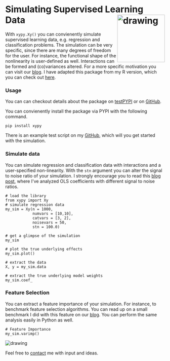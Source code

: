 Simulating Supervised Learning Data <img src="/img/Xy.png" alt="drawing" width="150px" align="right"/> 
===================================


With `xypy.Xy()` you can convienently simulate supervised learning data, e.g. regression and classification problems. 
The simulation can be very specific, since there are many degrees of freedom for the user. For instance, the functional 
shape of the nonlinearity is user-defined as well. Interactions can be formed and (co)variances altered. For a more 
specific motivation you can visit our [blog](https://www.statworx.com/de/blog/simulating-regression-data-with-xy-in-python/). 
I have adapted this package from my R version, which you can check out [here](https://www.github.com/andrebeleier/Xy).

### Usage

You can can checkout details about the package on [testPYPI](https://test.pypi.org/project/xypy/) or on 
[GitHub](https://www.github.com/andrebleier/xypy).

You can convienently install the package via PYPI with the following command.
```
pip install xypy
```
There is an example test script on my [GitHub](https://www.github.com/andrebleier/xypy), which will you get started
with the simulation.

### Simulate data 

You can simulate regression and classification data with interactions and a user-specified non-linearity. With 
the <code>stn</code> argument you can alter the signal to noise ratio of your simulation. I strongly encourage you to 
read this [blog post](https://www.statworx.com/de/blog/pushing-ordinary-least-squares-to-the-limit-with-xy/), 
where I've analyzed OLS coefficients with different signal to noise ratios.

```
# load the library
from xypy import Xy
# simulate regression data
my_sim = Xy(n = 1000, 
            numvars = [10,10], 
            catvars = [3, 2], 
            noisevars = 50, 
            stn = 100.0)

# get a glimpse of the simulation
my_sim

# plot the true underlying effects
my_sim.plot()

# extract the data
X, y = my_sim.data

# extract the true underlying model weights
my_sim.coef_
```

### Feature Selection

You can extract a feature importance of your simulation. For instance, to benchmark feature selection algorithms. 
You can read up on a small benchmark I did with this feature 
on our [blog](https://www.statworx.com/de/blog/benchmarking-feature-selection-algorithms-with-xy/). 
You can perform the same analysis easily in Python as well.

```
# Feature Importance 
my_sim.varimp()
```
<img src="/img/imp.png" alt="drawing"/> 

Feel free to [contact](mailto:andre.bleier@live.de) me with input and ideas.
